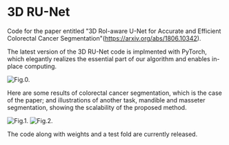 # 3D RU-Net

Code for the paper entitled "3D RoI-aware U-Net for Accurate and Efficient Colorectal Cancer Segmentation"(https://arxiv.org/abs/1806.10342).

The latest version of the 3D RU-Net code is implmented with PyTorch, which elegantly realizes the essential part of our algorithm and enables in-place computing.

![Fig.0.](https://github.com/huangyjhust/3D-RU-Net/blob/master/Images/R-UNet.png)

Here are some results of colorectal cancer segmentation, which is the case of the paper; and illustrations of another task, mandible and masseter segmentation, showing the scalability of the proposed method.

![Fig.1.](https://github.com/huangyjhust/3D-RU-Net/blob/master/Images/Results2.png)
![Fig.2.](https://github.com/huangyjhust/3D-RU-Net/blob/master/Images/Results1.png)

The code along with weights and a test fold are currently released. 
